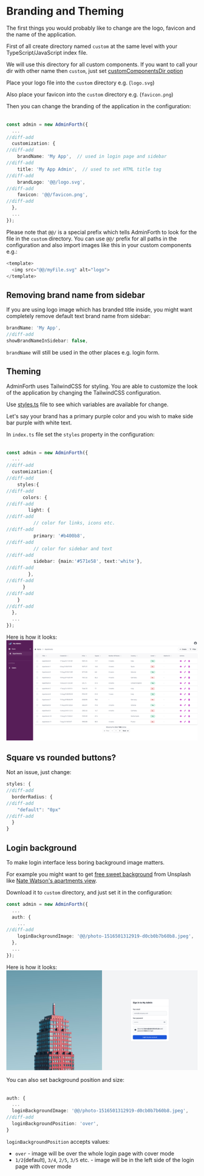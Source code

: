 # Branding and Theming

The first things you would probably like to change are the logo, favicon and the name of the application. 

First of all create directory named `custom` at the same level with your TypeScript/JavaScript index file. 

We will use this directory for all custom components. If you want to call your dir with other name then `custom`, just set [customComponentsDir option](https://adminforth.dev/docs/api/types/AdminForthConfig/type-aliases/AdminForthConfig#customizationcustomcomponentsdir)

Place your logo file into the `custom` directory e.g. (`logo.svg`)

Also place your favicon into the `custom` directory e.g. (`favicon.png`)

Then you can change the branding of the application in the configuration:

```ts title='./index.ts'

const admin = new AdminForth({
  ...
//diff-add
  customization: {
//diff-add
    brandName: 'My App',  // used in login page and sidebar
//diff-add
    title: 'My App Admin',  // used to set HTML title tag
//diff-add
    brandLogo: '@@/logo.svg',
//diff-add
    favicon: '@@/favicon.png',
//diff-add
  },
  ...
});
```

Please note that `@@/` is a special prefix which tells AdminForth to look for the file in the `custom` directory. 
You can use `@@/` prefix for all paths in the configuration and also import images like this in your custom components e.g.:

```ts
<template>
  <img src="@@/myFile.svg" alt="logo">
</template>
```

## Removing brand name from sidebar


If you are using logo image which has branded title inside, you might
want completely remove default text brand name from sidebar:

```ts title='./index.ts'
brandName: 'My App',
//diff-add
showBrandNameInSidebar: false,
```

`brandName` will still be used in the other places e.g. login form.

## Theming

AdminForth uses TailwindCSS for styling. You are able to customize the look of the application by changing the TailwindCSS configuration.

Use [styles.ts](https://github.com/devforth/adminforth/blob/main/adminforth/modules/styles.ts) file to see which variables are available for change.

Let's say your brand has a primary purple color and you wish to make side bar purple with white text.

In `index.ts` file set the `styles` property in the configuration:

```ts title='./index.ts'

const admin = new AdminForth({
  ...
//diff-add
  customization:{
//diff-add
    styles:{
//diff-add
      colors: {
//diff-add
        light: {
//diff-add
          // color for links, icons etc.
//diff-add
          primary: '#b400b8',
//diff-add
          // color for sidebar and text
//diff-add
          sidebar: {main:'#571e58', text:'white'},
//diff-add
        },
//diff-add
      }
//diff-add
    } 
//diff-add
  },
  ...
});
```
Here is how it looks:
![alt text](image-10.png)



## Square vs rounded buttons?

Not an issue, just change:

```ts title='./index.ts'
styles: {
//diff-add
  borderRadius: {
//diff-add
    "default": "0px"
//diff-add
  }
}
```

## Login background

To make login interface less boring background image matters.

For example you might want to get [free sweet background](https://unsplash.com/s/photos/secure?license=free) from Unsplash like
[Nate Watson's apartments view](https://images.unsplash.com/photo-1516501312919-d0cb0b7b60b8?q=80&w=3404&auto=format&fit=crop&ixlib=rb-4.0.3&ixid=M3wxMjA3fDB8MHxwaG90by1wYWdlfHx8fGVufDB8fHx8fA%3D%3D).

Download it to `custom` directory, and just set it in the configuration:


```ts title='./index.ts'
const admin = new AdminForth({
  ...
  auth: {
    ...
//diff-add
    loginBackgroundImage: '@@/photo-1516501312919-d0cb0b7b60b8.jpeg',
  },
  ...
});
```
Here is how it looks:
![alt text](demo.adminforth.dev_login.png)

You can also set background position and size:

```ts title='./index.ts'

auth: {
  ...
  loginBackgroundImage: '@@/photo-1516501312919-d0cb0b7b60b8.jpeg',
//diff-add
  loginBackgroundPosition: 'over',
}
```

`loginBackgroundPosition` accepts values:

- `over` - image will be over the whole login page with cover mode
- `1/2`(default), `3/4`, `2/5`, `3/5` etc. - image will be in the left side of the login page with cover mode